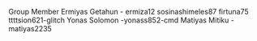 Group Member
Ermiyas Getahun - ermiza12
sosinashimeles87
firtuna75
ttttsion621-glitch
Yonas Solomon -yonass852-cmd
Matiyas Mitiku - matiyas2235
